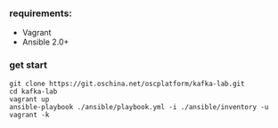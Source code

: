 ### requirements:

* Vagrant
* Ansible 2.0+

### get start

```
git clone https://git.oschina.net/oscplatform/kafka-lab.git
cd kafka-lab
vagrant up
ansible-playbook ./ansible/playbook.yml -i ./ansible/inventory -u vagrant -k
```
